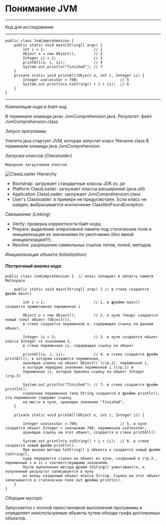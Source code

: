 # Понимание JVM
***
_Код для исследования_
***
```
public class JvmComprehension { 
    public static void main(String[] args) { 
        int i = 1;                      // 1 
        Object o = new Object();        // 2
        Integer ii = 2;                 // 3
        printAll(o, i, ii);             // 4
        System.out.println("finished"); // 7
    }
    private static void printAll(Object o, int i, Integer ii) {
        Integer uselessVar = 700;                   // 5
        System.out.println(o.toString() + i + ii);  // 6
    }
}
```
***
*_Компиляция кода в байт-код_*

В терминале команда javac JvmComprehension.java. Результат: файл JvmComprehension.class

*_Запуск программы_*

Улитита java стартует JVM, которая запустит класс filename.class
В терминале команда java JvmComprehension.

*_Загрузка классов (Classloader)_*
  
    Иерархия загрузчиков классов
![ClassLoader Hierarchy](http://www.thistechnologylife.com/wp-content/uploads/2018/07/Class-Loader-600x294.png)
- Bootstrap: загружает стандартные классы JDK из .jar
- Platform ClassLoader: загружает классы расширений (java.util)
- Application ClassLoader: загружает JvmComprehension.class
- User's Classloader: в примере не предусмотрен.
Если класс не найден, выбрасывается исключение ClassNotFoundException.

*_Связывание (Linking)_*

- Verify: проверка корректности байт-кода;
- Prepare: выделение оперативной памяти под статические поля и инициализация их значениями по умолчанию (без явной инициализации!!!);
- Resolve: разрешение символьных ссылок типов, полей, методов.

*_Инициализация объекта (Initialization)_*

#### *Построчный анализ кода*

```
public class JvmComprehension {  // класс попадает в область памяти Metaspace    

    public static void main(String[] args) { // в стеке создается фрейм main()
       
        int i = 1;                      // 1. в фрейме main() создается примитивная переменная i
       
        Object o = new Object();        // 2. в куче (heap) создается новый (new) объект (Object()), 
        в стеке создается переменная о, содержащая ссылку на данный объект.
        
        Integer ii = 2;                 // 3. в куче создается объект класса Integer со значением 2, 
        в стеке переменная ii, содержащая ссылку на объект
        
        printAll(o, i, ii);             // 4. в стеке создается фрейм printAll(), в котором создаются переменная, 
        хранящая ссылку на объект Object() (стр.2), переменная i, 
        в которую передано значение переменной i (стр.1) и 
        переменная ii, которая приняла ссылку на объект Integer (стр.3)
        
        System.out.println("finished"); // 7. в стеке создается фрейм println(), 
        ссылочная переменная типа String создается в фрейме println(), эта переменная содержит ссылку 
        на место в куче, хранящее значение "finished", 
    }
    
    private static void printAll(Object o, int i, Integer ii) {
        
        Integer uselessVar = 700;                   // 5. в куче создается объект Integer c значанием 700, переменная uselessVar, 
        хранящая ссылку на этот объект, создается в стеке printAll()
        
        System.out.println(o.toString() + i + ii);  // 6. в стеке создается новый фрейм println(). 
        При вызове метода toString() у объекта о создается новый фрейм toString(), 
        куда передается ссылка на объект из кучи, созданный в стр.2., переменные i и ii с соответствующими значениям. 
        После выполнения метода фрейм toSting() уничтожается, а полученный результат записывается в кучу 
        во вновь созданный объект класса String. Ссылка на этот объект записывается в статическое поле out фрейма println().
    }
}
```
*_Сборщик мусора_*

Запускается с полной приостановкой выполнения программы и определяет неиспользуемые объекты путем обходм графа достижимых объектов.

